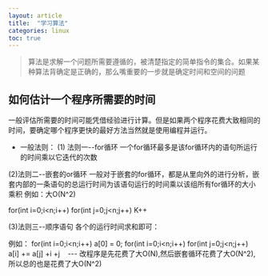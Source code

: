 ```yaml
---
layout: article
title:  "学习算法"
categories: linux
toc: true
---
```


> 算法是求解一个问题所需要遵循的，被清楚指定的简单指令的集合。如果某种算法背确定是正确的，那么嘴重要的一步就是确定时间和空间的问题

## 如何估计一个程序所需要的时间
一般评估所需要的时间可能凭借经验进行计算。但是如果两个程序花费大致相同的时间，要确定哪个程序更快的最好方法当然就是使用编程并运行。
* 一般法则：
(1) 法则一--for循环
一个for循环最多是该for循环内的语句所运行的时间乘以它迭代的次数

(2)法则二--嵌套的or循环
一般对于嵌套的for循环，都是从里向外的进行分析，嵌套内部的一条语句的总运行时间为该语句运行的时间乘以该组所有for循环的大小乘积
例如：大O(N^2)

for(int i=0;i<n;i++)
    for(int j=0;j<n;j++)
  K++

(3)法则三--顺序语句
各个的运行时间求和即可：

例如：
for(int i=0;i<n;i++)
a[0] = 0;
for(int i=0;i<n;i++)
    for(int j=0;j<n;j++)
    a[i] += a[j] +i +j
    --- 改程序是先花费了大O(N),然后嵌套循环花费了大O(N^2),所以总的也是花费了大O(N^2)
